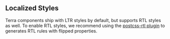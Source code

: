 ## Localized Styles

Terra components ship with LTR styles by default, but supports RTL styles as well. To enable RTL styles, we recommend using the [postcss-rtl plugin](https://github.com/vkalinichev/postcss-rtl) to generates RTL rules with flipped properties.
